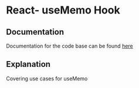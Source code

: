 # React- useMemo Hook

## Documentation
Documentation for the code base can be found <a href="https://www.youtube.com/watch?v=DEPwA3mv_R8&list=WL&index=5&t=5s">here</a>

## Explanation
Covering use cases for useMemo